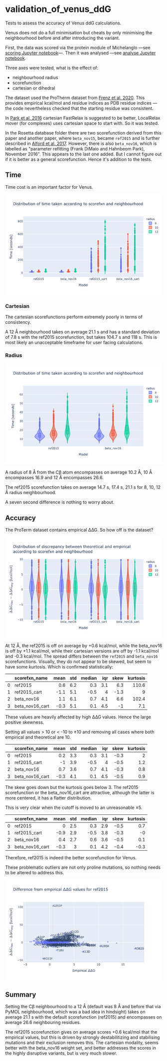 # validation_of_venus_ddG
Tests to assess the accuracy of Venus ddG calculations.

Venus does not do a full minimisation but cheats by only minimising the neighbourhood before and after introducing the variant.

First, the data was scored via the protein module of Michelanglo —see [scoring Jupyter notebook](scoring.md)—.
Then it was analysed —see [analyse Jupyter notebook](analyse.md).

Three axes were tested, what is the effect of:

* neighbourhood radius
* scorefunction
* cartesian or dihedral

The dataset used the ProTherm dataset from [Frenz et al. 2020](https://www.ncbi.nlm.nih.gov/pmc/articles/PMC7579412/).
This provides empirical kcal/mol and residue indices as PDB residue indices —the code nevertheless checked
that the starting residue was consistent.

In [Park et al. 2016](https://www.ncbi.nlm.nih.gov/pmc/articles/PMC5515585/) cartesian FastRelax is suggested to be better,
LocalRelax mover (for complexes) uses cartesian space to start with. So it was tested.

In the Rosetta database folder there are two scorefunction derived from this paper and another paper, 
where `beta_nov15`, became `ref2015` and is further described in [Alford et al. 2017](https://www.ncbi.nlm.nih.gov/pmc/articles/PMC5717763/).
However, there is also `beta_nov16`, which is labelled as "parameter refitting (Frank DiMaio and Hahnbeom Park), November 2016".
This appears to the last one added. But I cannot figure out if it is better as a general scorefunction.
Hence it's addition to the tests.

## Time

Time cost is an important factor for Venus.

![time_distro_full.png](images/time_distro_full.png)

### Cartesian

The cartesian scorefunctions perform extremely poorly in terms of consistency.

A 12 Å neighbourhood takes on average 21.1 s and has a standard deviation of 7.8 s with the ref2015 scorefunction,
but takes 104.7 s and 118 s. This is most likely an unacceptable timeframe for user facing calculations.

### Radius

![time](images/time_distro_cut.png)

A radius of 8 Å from the C&beta; atom encompasses on average 10.2 Å, 10 Å encompasses 16.9 and 12 Å encompasses 26.6.

The ref2015 scorefunction takes on average 14.7 s, 17.4 s, 21.1 s for 8, 10, 12 Å radius neighbourhood.

A seven second difference is nothing to worry about.

## Accuracy

The ProTerm dataset contains empirical ∆∆G. So how off is the dataset?

![discrepancy](images/discrepancy.png)

At 12 Å, the ref2015 is off on average by +0.6 kcal/mol, while the beta_nov16 is off by +1.1 kcal/mol, 
while their cartesian versions are off by -1.1 kcal/mol and -0.3 kcal/mol.
The spread differs between the `ref2015` and `beta_nov16` scorefunctions.
Visually, they do not appear to be skewed, but seem to have some kurtosis. Which is confirmed statistically:

|    | scorefxn_name   |   mean |   std |   median |   iqr |   skew |   kurtosis |
|---:|:----------------|-------:|------:|---------:|------:|-------:|-----------:|
|  0 | ref2015         |    0.6 |   6.2 |      0.3 |   3.1 |    6.3 |      110.6 |
|  1 | ref2015_cart    |   -1.1 |   5.1 |     -0.5 |   4   |   -1.3 |        9   |
|  2 | beta_nov16      |    1.1 |   6.1 |      0.7 |   4.1 |    6.6 |      102.4 |
|  3 | beta_nov16_cart |   -0.3 |   5.1 |      0.1 |   4.5 |   -1   |        7.1 |

These values are heavily affected by high ∆∆G values. Hence the large positive skewness.

Setting all values > 10 or < -10 to ±10 and removing all cases where both empirical and theoretical are 10.

|    | scorefxn_name   |   mean |   std |   median |   iqr |   skew |   kurtosis |
|---:|:----------------|-------:|------:|---------:|------:|-------:|-----------:|
|  0 | ref2015         |    0.2 |   3.3 |      0.3 |   3.1 |   -0.3 |        2   |
|  1 | ref2015_cart    |   -1   |   3.9 |     -0.5 |   4   |   -0.5 |        1.2 |
|  2 | beta_nov16      |    0.7 |   3.6 |      0.7 |   4.1 |   -0.3 |        0.8 |
|  3 | beta_nov16_cart |   -0.3 |   4.1 |      0.1 |   4.5 |   -0.5 |        0.9 |

The skew goes down but the kurtosis goes below 3.
The ref2015 scorefunction or the beta_nov16_cart are attractive, although the latter is more centered,
it has a flatter distribution.

This is very clear when the cutoff is moved to an unreasonable ±5.

|    | scorefxn_name   |   mean |   std |   median |   iqr |   skew |   kurtosis |
|---:|:----------------|-------:|------:|---------:|------:|-------:|-----------:|
|  0 | ref2015         |    0   |   2.5 |      0.3 |   2.9 |   -0.5 |        0.7 |
|  1 | ref2015_cart    |   -0.9 |   2.9 |     -0.5 |   3.8 |   -0.3 |       -0   |
|  2 | beta_nov16      |    0.4 |   2.7 |      0.6 |   3.6 |   -0.5 |        0.1 |
|  3 | beta_nov16_cart |   -0.3 |   3   |      0.1 |   4.2 |   -0.4 |       -0.3 |

Therefore, ref2015 is indeed the better scorefunction for Venus.

These problematic outliers are not only proline mutations, so nothing needs to be altered to address this.

![not pro](images/discr_lollypop_ref2015.png)


## Summary

Setting the C&beta; neighbourhood to a 12 Å (default was 8 Å and before that via PyMOL neighbourhood, which was a bad idea in hindsight)
takes on average 21.1 s with the default scorefunction (ref2015) and encompasses on average 26.6 neighbouring residues.

The ref2015 scorefunction gives on average scores +0.6 kcal/mol that the empirical values, 
but this is driven by strongly destabilitizing and stabilising mutations and their exclusion removes this.
The cartesian modality, seems better with the beta_nov16 weight set, and better addresses the scores in the highly disruptive variants,
 but is very much slower.